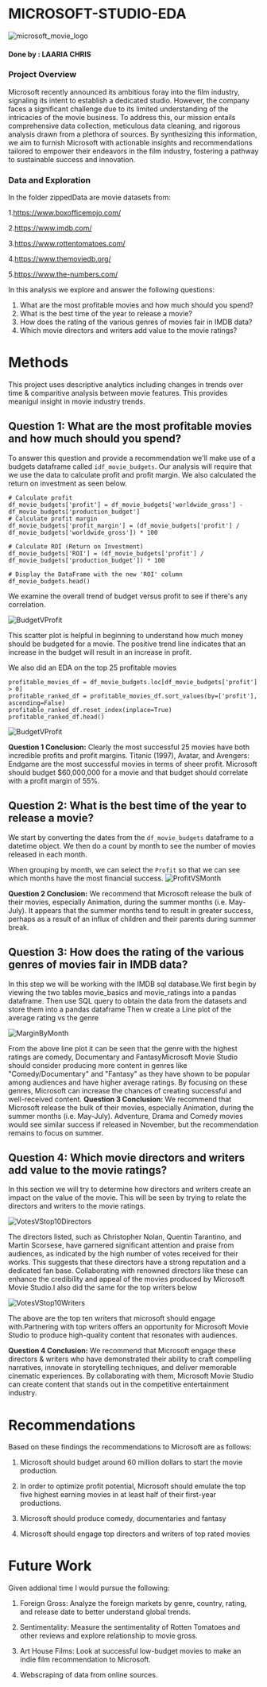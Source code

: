 # MICROSOFT-STUDIO-EDA
![microsoft_movie_logo](Visuals_Data/microsoft_movie_logo.png)


#### Done by : LAARIA CHRIS

### Project Overview

Microsoft recently announced its ambitious foray into the film industry, signaling its intent to establish a dedicated studio. However, the company faces a significant challenge due to its limited understanding of the intricacies of the movie business. To address this, our mission entails comprehensive data collection, meticulous data cleaning, and rigorous analysis drawn from a plethora of sources. By synthesizing this information, we aim to furnish Microsoft with actionable insights and recommendations tailored to empower their endeavors in the film industry, fostering a pathway to sustainable success and innovation.

### Data and Exploration
In the folder zippedData are movie datasets from:

  1.https://www.boxofficemojo.com/

  2.https://www.imdb.com/

  3.https://www.rottentomatoes.com/

  4.https://www.themoviedb.org/

  5.https://www.the-numbers.com/

In this analysis we explore and answer the following questions:
1. What are the most profitable movies and how much should you spend?
2. What is the best time of the year to release a movie?
3. How does the rating of the various genres of movies fair in IMDB data?
4. Which movie directors and writers add value to the movie ratings?

# Methods 
This project uses descriptive analytics including changes in trends over time & comparitive analysis between movie features. This provides meanigul insight in movie industry trends. 

## Question 1: What are the most profitable movies and how much should you spend?
To answer this question and provide a recommendation we'll make use of a budgets dataframe called `idf_movie_budgets`. Our analysis will require that we use the data to calculate profit and profit margin.
We also calculated the return on investment as seen below.

```
# Calculate profit
df_movie_budgets['profit'] = df_movie_budgets['worldwide_gross'] - df_movie_budgets['production_budget']
# Calculate profit margin
df_movie_budgets['profit_margin'] = (df_movie_budgets['profit'] / df_movie_budgets['worldwide_gross']) * 100

# Calculate ROI (Return on Investment)
df_movie_budgets['ROI'] = (df_movie_budgets['profit'] / df_movie_budgets['production_budget']) * 100

# Display the DataFrame with the new 'ROI' column
df_movie_budgets.head()

```
We examine the overall trend of budget versus profit to see if there's any correlation.

![BudgetVProfit](Visuals_Data/ProfitVSbudget.png)

This scatter plot is helpful in beginning to understand how much money should be budgeted for a movie. The positive trend line indicates that an increase in the budget will result in an increase in profit.

We also did an EDA on the top 25 profitable movies
```
profitable_movies_df = df_movie_budgets.loc[df_movie_budgets['profit'] > 0]
profitable_ranked_df = profitable_movies_df.sort_values(by=['profit'], ascending=False)
profitable_ranked_df.reset_index(inplace=True)
profitable_ranked_df.head()
```
![BudgetVProfit](Visuals_Data/Top25ProfitableMovies.png)

**Question 1 Conclusion:** Clearly the most successful 25 movies have both incredible profits and profit margins. Titanic (1997), Avatar, and Avengers: Endgame are the most successful movies in terms of sheer profit. Microsoft should budget \$60,000,000 for a movie and that budget should correlate with a profit margin of 55\%. 

## Question 2: What is the best time of the year to release a movie?
We start by converting the dates from the `df_movie_budgets` dataframe to a datetime object.  We then do a count by month to see the number of movies released in each month.

When grouping by month, we can select the `Profit`  so that we can see which months have the most financial success.
![ProfitVSMonth](Visuals_Data/ProitsVS-ReleaseMonth.png)

**Question 2 Conclusion:** We recommend that Microsoft release the bulk of their movies, especially Animation, during the summer months (i.e. May-July). It appears that the summer months tend to result in greater success, perhaps as a result of an influx of children and their parents during summer break.

## Question 3: How does the rating of the various genres of movies fair in IMDB data?
In this step we will be working with the IMDB sql database.We first begin by viewing the two tables movie_basics and movie_ratings into a pandas dataframe.
Then use SQL query to obtain the data from the datasets and store them into a pandas dataframe Then w create a Line plot of the average rating vs the genre

![MarginByMonth](Visuals_Data/AverageRatingVSgenre.png)

From the above line plot it can be seen that the genre with the highest ratings are comedy, Documentary and FantasyMicrosoft Movie Studio should consider producing more content in genres like "Comedy/Documentary" and "Fantasy" as they have shown to be popular among audiences and have higher average ratings. By focusing on these genres, Microsoft can increase the chances of creating successful and well-received content.
**Question 3 Conclusion:** We recommend that Microsoft release the bulk of their movies, especially Animation, during the summer months (i.e. May-July). Adventure, Drama and Comedy movies would see similar success if released in November, but the recommendation remains to focus on summer.

## Question 4: Which movie directors and writers add value to the movie ratings?
In this section we will try to determine how directors and writers create an impact on the value of the movie. This will be seen by trying to relate the directors and writers to the movie ratings.

![VotesVStop10Directors](Visuals_Data/Top10Directors.png)

The directors listed, such as Christopher Nolan, Quentin Tarantino, and Martin Scorsese, have garnered significant attention and praise from audiences, as indicated by the high number of votes received for their works. This suggests that these directors have a strong reputation and a dedicated fan base. Collaborating with renowned directors like these can enhance the credibility and appeal of the movies produced by Microsoft Movie Studio.I also did the same for the top writers below

![VotesVStop10Writers](Visuals_Data/Top10Writers.png)

The above are the top ten writers that microsoft should engage with.Partnering with top writers offers an opportunity for Microsoft Movie Studio to produce high-quality content that resonates with audiences. 

**Question 4 Conclusion:** We recommend that Microsoft  engage these  directors & writers who have demonstrated their ability to craft compelling narratives, innovate in storytelling techniques, and deliver memorable cinematic experiences. By collaborating with them, Microsoft Movie Studio can create content that stands out in the competitive entertainment industry.


# Recommendations  
Based on these findings the recommendations to Microsoft are as follows: 
1. Microsoft should budget around 60 million dollars to start the movie production. 

2. In order to optimize profit potential, Microsoft should emulate the top five highest earning movies in at   least half  of their first-year productions.

3. Microsoft should  produce comedy, documentaries and fantasy
4. Microsoft should engage top directors and writers of top rated movies

# Future Work
Given addional time I would pursue the following: 

1. Foreign Gross: Analyze the foreign markets by genre, country, rating, and release date to better understand global trends. 

2. Sentimentality: Measure the sentimentality of Rotten Tomatoes and other reviews and explore relationship
 to movie gross.  
3. Art House Films: Look at successful low-budget movies to make an indie film recommendation to Microsoft.

4. Webscraping of data from online sources.
